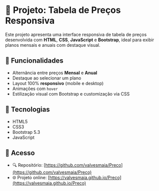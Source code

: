 # 💸 Projeto: Tabela de Preços Responsiva

Este projeto apresenta uma interface responsiva de tabela de preços desenvolvida com **HTML**, **CSS**, **JavaScript** e **Bootstrap**, ideal para exibir planos mensais e anuais com destaque visual.

## 📱 Funcionalidades

- Alternância entre preços **Mensal** e **Anual**
- Destaque ao selecionar um plano
- Layout 100% **responsivo** (mobile e desktop)
- Animações com `hover`
- Estilização visual com Bootstrap e customização via CSS

## 📂 Tecnologias

- HTML5
- CSS3
- Bootstrap 5.3
- JavaScript

## 🔗 Acesso

- 🔍 Repositório: [https://github.com/valvesmaia/Preco](https://github.com/valvesmaia/Preco)
- 🌐 Projeto online: [https://valvesmaia.github.io/Preco](https://valvesmaia.github.io/Preco)




